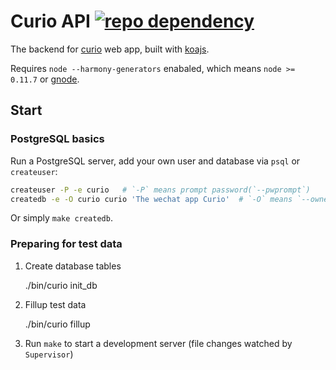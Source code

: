 # Curio API [![repo dependency](https://david-dm.org/CuriousityChina/curio-api.png)](https://david-dm.org/CuriousityChina/curio-api)

The backend for [curio](http://github.com/CuriousityChina/curio) web app, built with [koajs](http://koajs.com/).

Requires `node --harmony-generators` enabaled, which means `node >= 0.11.7` or [gnode](https://github.com/TooTallNate/gnode).

## Start

### PostgreSQL basics

Run a PostgreSQL server, add your own user and database via `psql` or `createuser`:

```bash
createuser -P -e curio   # `-P` means prompt password(`--pwprompt`)
createdb -e -O curio curio 'The wechat app Curio'  # `-O` means `--owner`.
```

Or simply `make createdb`.


### Preparing for test data

1. Create database tables

    ./bin/curio init_db

2. Fillup test data

    ./bin/curio fillup


3. Run `make` to start a development server (file changes watched by `Supervisor`)
